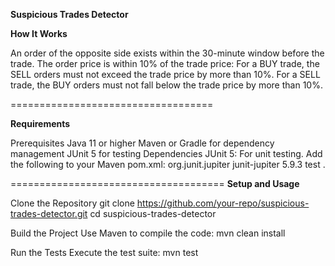 **Suspicious Trades Detector**

**How It Works**

An order of the opposite side exists within the 30-minute window before the trade.
The order price is within 10% of the trade price:
For a BUY trade, the SELL orders must not exceed the trade price by more than 10%.
For a SELL trade, the BUY orders must not fall below the trade price by more than 10%.

===================================

**Requirements**

Prerequisites
Java 11 or higher
Maven or Gradle for dependency management
JUnit 5 for testing
Dependencies
JUnit 5: For unit testing.
Add the following to your Maven pom.xml:
<dependencies>
    <dependency>
        <groupId>org.junit.jupiter</groupId>
        <artifactId>junit-jupiter</artifactId>
        <version>5.9.3</version>
        <scope>test</scope>
    </dependency>
</dependencies>.

=====================================
**Setup and Usage**

Clone the Repository
git clone https://github.com/your-repo/suspicious-trades-detector.git
cd suspicious-trades-detector

Build the Project
Use Maven to compile the code:
mvn clean install

Run the Tests
Execute the test suite:
mvn test
